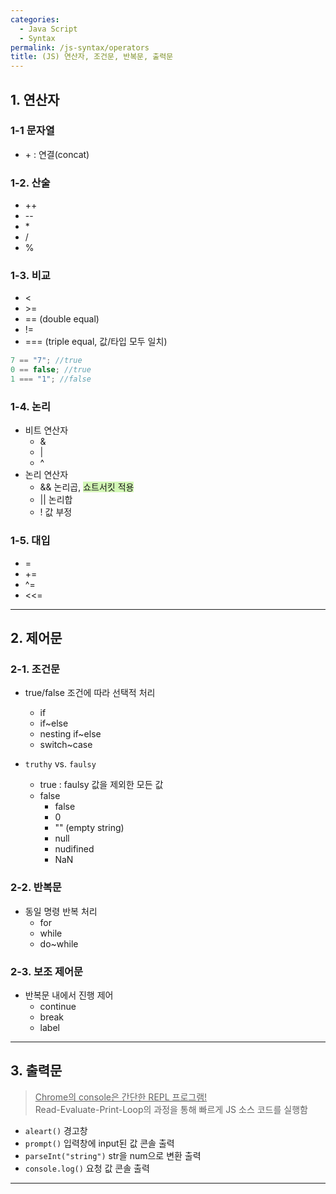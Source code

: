```yaml
---
categories:
  - Java Script
  - Syntax
permalink: /js-syntax/operators
title: (JS) 연산자, 조건문, 반복문, 출력문
---
```


## 1. 연산자

### 1-1 문자열

- \+ : 연결(concat)

### 1-2. 산술

- ++
- \--
- \*
- /
- %

### 1-3. 비교

- <
- \>=
- \== (double equal)
- !=
- \==\= (triple equal, 값/타입 모두 일치)

```js
7 == "7"; //true
0 == false; //true
1 === "1"; //false
```

### 1-4. 논리

- 비트 연산자
  - &
  - \|
  - ^
- 논리 연산자
  - && 논리곱, <span style="background:#d3f8b6">쇼트서킷 적용</span>
  - \|\| 논리합
  - ! 값 부정

### 1-5. 대입

- =
- +=
- ^=
- <<\=

---

## 2. 제어문

### 2-1. 조건문

- true/false 조건에 따라 선택적 처리

  - if
  - if~else
  - nesting if~else
  - switch~case

- `truthy` vs. `faulsy`
  - true : faulsy 값을 제외한 모든 값
  - false
    - false
    - 0
    - "" (empty string)
    - null
    - nudifined
    - NaN

### 2-2. 반복문

- 동일 명령 반복 처리
  - for
  - while
  - do~while

### 2-3. 보조 제어문

- 반복문 내에서 진행 제어
  - continue
  - break
  - label

---

## 3. 출력문

> <u>Chrome의 console은 간단한 REPL 프로그램!</u>  
> Read-Evaluate-Print-Loop의 과정을 통해 빠르게 JS 소스 코드를 실행함

- `aleart()` 경고창
- `prompt()` 입력창에 input된 값 콘솔 출력
- `parseInt("string")` str을 num으로 변환 출력
- `console.log()` 요청 값 콘솔 출력

---

